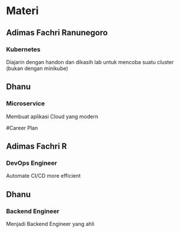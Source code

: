 # Materi
## Adimas Fachri Ranunegoro
### Kubernetes
Diajarin dengan handon dan dikasih lab untuk mencoba suatu cluster (bukan dengan minikube)

## Dhanu
### Microservice
Membuat aplikasi Cloud yang modern

#Career Plan
## Adimas Fachri R
### DevOps Engineer
Automate CI/CD more efficient

## Dhanu
### Backend Engineer
Menjadi Backend Engineer yang ahli
